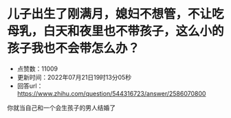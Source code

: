 # 儿子出生了刚满月，媳妇不想管，不让吃母乳，白天和夜里也不带孩子，这么小的孩子我也不会带怎么办？
- 点赞数：11009
- 更新时间：2022年07月21日19时13分05秒
- 回答url：https://www.zhihu.com/question/544316723/answer/2586070800
<body>
 <p data-pid="XJpAxgIy">你就当自己和一个会生孩子的男人结婚了</p>
</body>